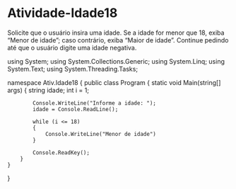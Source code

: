 # Atividade-Idade18
Solicite que o usuário insira uma idade. Se a idade for menor que 18, exiba “Menor de idade”; caso contrário, exiba “Maior de idade”. Continue pedindo até que o usuário digite uma idade negativa.

using System;
using System.Collections.Generic;
using System.Linq;
using System.Text;
using System.Threading.Tasks;

namespace Ativ.Idade18
{
    public class Program
    {
        static void Main(string[] args)
        {
            string idade;
            int i = 1;

            Console.WriteLine("Informe a idade: ");
            idade = Console.ReadLine();

            while (i <= 18)
            {
                Console.WriteLine("Menor de idade")
            }

            Console.ReadKey();
        }
    }
}
